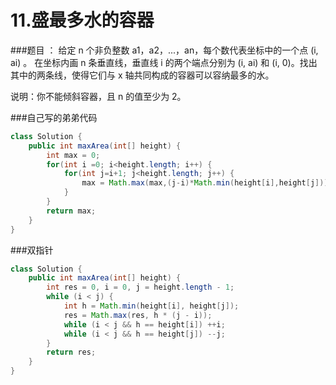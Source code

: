 # 11.盛最多水的容器

###题目 ：
给定 n 个非负整数 a1，a2，...，an，每个数代表坐标中的一个点 (i, ai) 。
在坐标内画 n 条垂直线，垂直线 i 的两个端点分别为 (i, ai) 和 (i, 0)。找出其中的两条线，使得它们与 x 轴共同构成的容器可以容纳最多的水。

说明：你不能倾斜容器，且 n 的值至少为 2。


###自己写的弟弟代码

```java
class Solution {
    public int maxArea(int[] height) {
        int max = 0;
        for(int i =0; i<height.length; i++) {
            for(int j=i+1; j<height.length; j++) {
                max = Math.max(max,(j-i)*Math.min(height[i],height[j]));
            }
        }
        return max;
    }
}
```

###双指针
```java
class Solution {
    public int maxArea(int[] height) {
        int res = 0, i = 0, j = height.length - 1;
        while (i < j) {
            int h = Math.min(height[i], height[j]);
            res = Math.max(res, h * (j - i));
            while (i < j && h == height[i]) ++i;
            while (i < j && h == height[j]) --j;
        }
        return res;
    }
}
```
